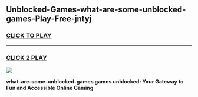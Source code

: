 
## Unblocked-Games-what-are-some-unblocked-games-Play-Free-jntyj
<h3>
<a href="https://premium76.site?title=what-are-some-unblocked-games&ref=09A">CLICK TO PLAY</a></h3>
<hr>

<h3>
<a href="https://premium76.site?title=what-are-some-unblocked-games&ref=09A">CLICK 2 PLAY</a>
  
</h3>

<a href="https://premium76.site?title=what-are-some-unblocked-games&ref=09A"><img src="https://clearcache.store/games.png"></a>


**what-are-some-unblocked-games games unblocked: Your Gateway to Fun and Accessible Online Gaming**
